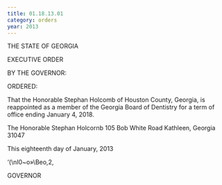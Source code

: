 ```yaml
---
title: 01.18.13.01
category: orders
year: 2013
---
```

 

THE STATE OF GEORGIA

EXECUTIVE ORDER

BY THE GOVERNOR:

ORDERED:

That the Honorable Stephan Holcomb of Houston County, Georgia,
is reappointed as a member of the Georgia Board of Dentistry for a
term of office ending January 4, 2018.

The Honorable Stephan Holcornb
105 Bob White Road
Kathleen, Georgia 31047

This eighteenth day of January, 2013

‘(\nI0~o»\Beo,2,

GOVERNOR

